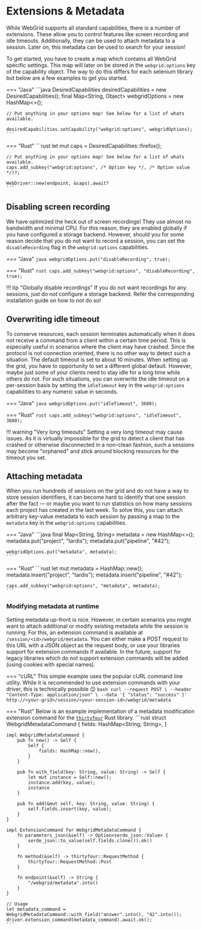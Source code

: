 # Extensions & Metadata

While WebGrid supports all standard capabilities, there is a number of extensions. These allow you to control features like screen recording and idle timeouts. Additionally, they can be used to attach metadata to a session. Later on, this metadata can be used to search for your session!

To get started, you have to create a map which contains all WebGrid specific settings. This map will later on be stored in the `webgrid:options` key of the capability object. The way to do this differs for each selenium library but below are a few examples to get you started.

=== "Java"
    ```java
    DesiredCapabilities desiredCapabilities = new DesiredCapabilities();
    final Map<String, Object> webgridOptions = new HashMap<>();
    
    // Put anything in your options map! See below for a list of whats available.
    
    desiredCapabilities.setCapability("webgrid:options", webgridOptions);
    ```

=== "Rust"
    ```rust
    let mut caps = DesiredCapabilities::firefox();
    
    // Put anything in your options map! See below for a list of whats available.
    caps.add_subkey("webgrid:options", /* Option key */, /* Option value */)?;
    
    WebDriver::new(endpoint, &caps).await?
    ```

## Disabling screen recording

We have optimized the heck out of screen recordings! They use almost no bandwidth and minimal CPU. For this reason, they are enabled globally if you have configured a storage backend. However, should you for some reason decide that you do not want to record a session, you can set the `disableRecording` flag in the `webgrid:options` capabilities.

=== "Java"
    ```java
    webgridOptions.put("disableRecording", true);
    ```

=== "Rust"
    ```rust
    caps.add_subkey("webgrid:options", "disableRecording", true);
    ```

!!! tip "Globally disable recordings"
    If you do not want recordings for any sessions, just do not configure a storage backend. Refer the corresponding installation guide on how to not do so!

## Overwriting idle timeout

To conserve resources, each session terminates automatically when it does not receive a command from a client within a certain time period. This is especially useful in scenarios where the client may have crashed. Since the protocol is not connection oriented, there is no other way to detect such a situation. The default timeout is set to about 10 minutes. When setting up the grid, you have to opportunity to set a different global default. However, maybe just some of your clients need to stay idle for a long time while others do not. For such situations, you can overwrite the idle timeout on a per-session basis by setting the `idleTimeout` key in the `webgrid:options` capabilities to any numeric value in seconds.

=== "Java"
    ```java
    webgridOptions.put("idleTimeout", 3600);
    ```

=== "Rust"
    ```rust
    caps.add_subkey("webgrid:options", "idleTimeout", 3600);
    ```

!!! warning "Very long timeouts"
    Setting a very long timeout may cause issues. As it is virtually impossible for the grid to detect a client that has crashed or otherwise disconnected in a non-clean fashion, such a sessions may become "orphaned" and stick around blocking resources for the timeout you set.

## Attaching metadata

When you run hundreds of sessions on the grid and do not have a way to store session identifiers, it can become hard to identify that one session after the fact — or maybe you want to run statistics on how many sessions each project has created in the last week. To solve this, you can attach arbitrary key-value metadata to each session by passing a map to the `metadata` key in the `webgrid:options` capabilities.

=== "Java"
    ```java
    final Map<String, String> metadata = new HashMap<>();
    metadata.put("project", "tardis");
    metadata.put("pipeline", "#42");

    webgridOptions.put("metadata", metadata);
    ```

=== "Rust"
    ```rust
    let mut metadata = HashMap::new();
    metadata.insert("project", "tardis");
    metadata.insert("pipeline", "#42");

    caps.add_subkey("webgrid:options", "metadata", metadata);
    ```

### Modifying metadata at runtime

Setting metadata up-front is nice. However, in certain scenarios you might want to attach additional or modify existing metadata while the session is running. For this, an extension command is available at `/session/<id>/webgrid/metadata`. You can either make a POST request to this URL with a JSON object as the request body, or use your libraries support for extension commands if available. In the future, support for legacy libraries which do not support extension commands will be added (using cookies with special names).

=== "cURL"
    This simple example uses the popular cURL command line utility. While it is recommended to use extension commands with your driver, this is technically possible 😉
    ```bash
    curl --request POST \
         --header "Content-Type: application/json" \
         --data '{ "status": "success" }'
         http://<your-grid>/session/<your-session-id>/webgrid/metadata
    ```

=== "Rust"
    Below is an example implementation of a metadata modification extension command for the [`thirtyfour`](https://github.com/stevepryde/thirtyfour) Rust library.
    ```rust
    struct WebgridMetadataCommand {
        fields: HashMap<String, String>,
    }

    impl WebgridMetadataCommand {
        pub fn new() -> Self {
            Self {
                fields: HashMap::new(),
            }
        }

        pub fn with_field(key: String, value: String) -> Self {
            let mut instance = Self::new();
            instance.add(key, value);
            instance
        }

        pub fn add(&mut self, key: String, value: String) {
            self.fields.insert(key, value);
        }
    }

    impl ExtensionCommand for WebgridMetadataCommand {
        fn parameters_json(&self) -> Option<serde_json::Value> {
            serde_json::to_value(self.fields.clone()).ok()
        }

        fn method(&self) -> thirtyfour::RequestMethod {
            thirtyfour::RequestMethod::Post
        }

        fn endpoint(&self) -> String {
            "/webgrid/metadata".into()
        }
    }

    // Usage
    let metadata_command = WebgridMetadataCommand::with_field("answer".into(), "42".into());
    driver.extension_command(metadata_command).await.ok();
    ```